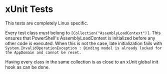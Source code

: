 # xUnit Tests

This tests are completely Linux specific.

Every test class *must* belong to
`[Collection("AssemblyLoadContext")]`. This ensures that PowerShell's
AssemblyLoadContext is initialized before any other code is executed.
When this is not the case, late initialization fails with
`System.InvalidOperationException : Binding model is already locked
for the AppDomain and cannot be reset.`

Having every class in the same collection is as close to an xUnit
global init hook as can be done.
